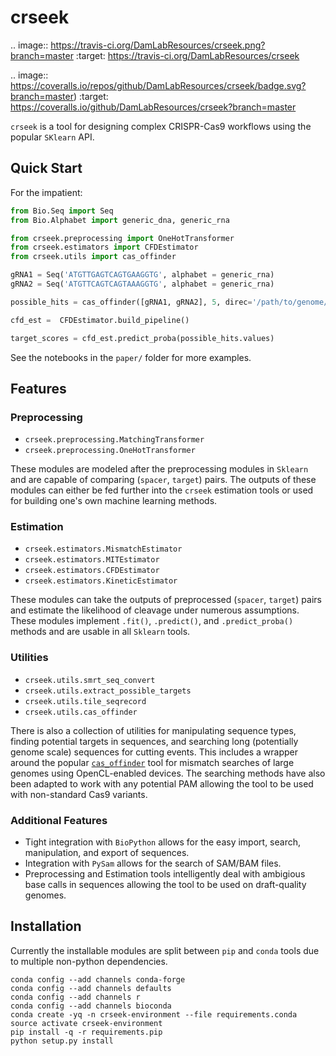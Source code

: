 crseek
======

.. image:: https://travis-ci.org/DamLabResources/crseek.png?branch=master
    :target: https://travis-ci.org/DamLabResources/crseek

.. image:: https://coveralls.io/repos/github/DamLabResources/crseek/badge.svg?branch=master)
    :target: https://coveralls.io/github/DamLabResources/crseek?branch=master

`crseek` is a tool for designing complex CRISPR-Cas9 workflows using the popular `SKlearn` API.


Quick Start
-----------

For the impatient:

```python
from Bio.Seq import Seq
from Bio.Alphabet import generic_dna, generic_rna

from crseek.preprocessing import OneHotTransformer
from crseek.estimators import CFDEstimator
from crseek.utils import cas_offinder

gRNA1 = Seq('ATGTTGAGTCAGTGAAGGTG', alphabet = generic_rna)
gRNA2 = Seq('ATGTTCAGTCAGTAAAGGTG', alphabet = generic_rna)

possible_hits = cas_offinder([gRNA1, gRNA2], 5, direc='/path/to/genome/files/')

cfd_est =  CFDEstimator.build_pipeline()

target_scores = cfd_est.predict_proba(possible_hits.values)
```

See the notebooks in the `paper/` folder for more examples.

Features
--------


### Preprocessing

 - `crseek.preprocessing.MatchingTransformer`
 - `crseek.preprocessing.OneHotTransformer`

These modules are modeled after the preprocessing modules in `Sklearn` and are capable of comparing (`spacer`, `target`) pairs. The
 outputs of these modules can either be fed further into the `crseek` estimation tools or used for building one's own machine
 learning methods.

### Estimation

 - `crseek.estimators.MismatchEstimator`
 - `crseek.estimators.MITEstimator`
 - `crseek.estimators.CFDEstimator`
 - `crseek.estimators.KineticEstimator`

These modules can take the outputs of preprocessed (`spacer`, `target`) pairs and estimate the likelihood of cleavage under numerous
assumptions. These modules implement `.fit()`, `.predict()`, and `.predict_proba()` methods and are usable in all `Sklearn` tools.

### Utilities

 - `crseek.utils.smrt_seq_convert`
 - `crseek.utils.extract_possible_targets`
 - `crseek.utils.tile_seqrecord`
 - `crseek.utils.cas_offinder`

There is also a collection of utilities for manipulating sequence types, finding potential targets in sequences, and searching
long (potentially genome scale) sequences for cutting events. This includes a wrapper around the popular [`cas_offinder`](https://github.com/snugel/cas-offinder)
tool for mismatch searches of large genomes using OpenCL-enabled devices. The searching methods have also been adapted to work with any
 potential PAM allowing the tool to be used with non-standard Cas9 variants.

### Additional Features

 - Tight integration with `BioPython` allows for the easy import, search, manipulation, and export of sequences.
 - Integration with `PySam` allows for the search of SAM/BAM files.
 - Preprocessing and Estimation tools intelligently deal with ambigious base calls in sequences allowing the tool to be
   used on draft-quality genomes.


Installation
------------

Currently the installable modules are split between `pip` and `conda` tools due to multiple non-python dependencies.

```shell
conda config --add channels conda-forge
conda config --add channels defaults
conda config --add channels r
conda config --add channels bioconda
conda create -yq -n crseek-environment --file requirements.conda
source activate crseek-environment
pip install -q -r requirements.pip
python setup.py install
```
